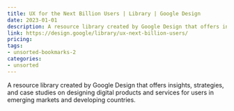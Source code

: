```yaml
---
title: UX for the Next Billion Users | Library | Google Design
date: 2023-01-01
description: A resource library created by Google Design that offers insights, strategies, and case studies on designing digital products and services for users in emerging markets and developing countries.
link: https://design.google/library/ux-next-billion-users/
pricing: 
tags: 
- unsorted-bookmarks-2 
categories: 
- unsorted 
---
```


A resource library created by Google Design that offers insights, strategies, and case studies on designing digital products and services for users in emerging markets and developing countries.